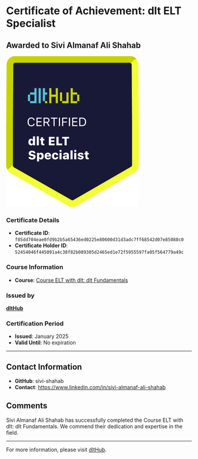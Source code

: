 
# Certificate of Achievement: dlt ELT Specialist

## Awarded to **Sivi Almanaf Ali Shahab**

![Course Image](../badges/dlt_ELT_specialist.png)

### Certificate Details
- **Certificate ID**: `f85dd704eae0fd9b2b5a65436ed0225e80600d31d3adc7ff68542d07e85088c0`
- **Certificate Holder ID**: `52454046f445091a4c38f82b089305d2465ed1e72f5955597fa05f564779a49c`

### Course Information
- **Course**: [Course ELT with dlt: dlt Fundamentals](https://github.com/dlt-hub/dlthub-education/tree/main/courses/dlt_fundamentals_dec_2024)

### Issued by
[**dltHub**](https://dlthub.com/) 

### Certification Period
- **Issued**: January 2025
- **Valid Until**: No expiration

---

## Contact Information
- **GitHub**: sivi-shahab
- **Contact**:  https://www.linkedin.com/in/sivi-almanaf-ali-shahab

## Comments
Sivi Almanaf Ali Shahab has successfully completed the Course ELT with dlt: dlt Fundamentals. We commend their dedication and expertise in the field.

---

For more information, please visit [dltHub](https://dlthub.com/).
    